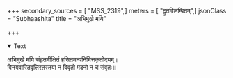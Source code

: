 +++
secondary_sources = [ "MSS_2319",]
meters = [ "द्रुतविलम्बितम्",]
jsonClass = "Subhaashita"
title = "अभिमुखे मयि"

+++

<details open><summary>Text</summary>

अभिमुखे मयि संहृतमीक्षितं हसितमन्यनिमित्तकृतोदयम्।  
विनयवारितवृत्तिरतस्तया न विवृतो मदनो न च संवृतः॥
</details>
